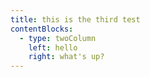 ```yaml
---
title: this is the third test
contentBlocks:
  - type: twoColumn
    left: hello
    right: what's up?
---
```

